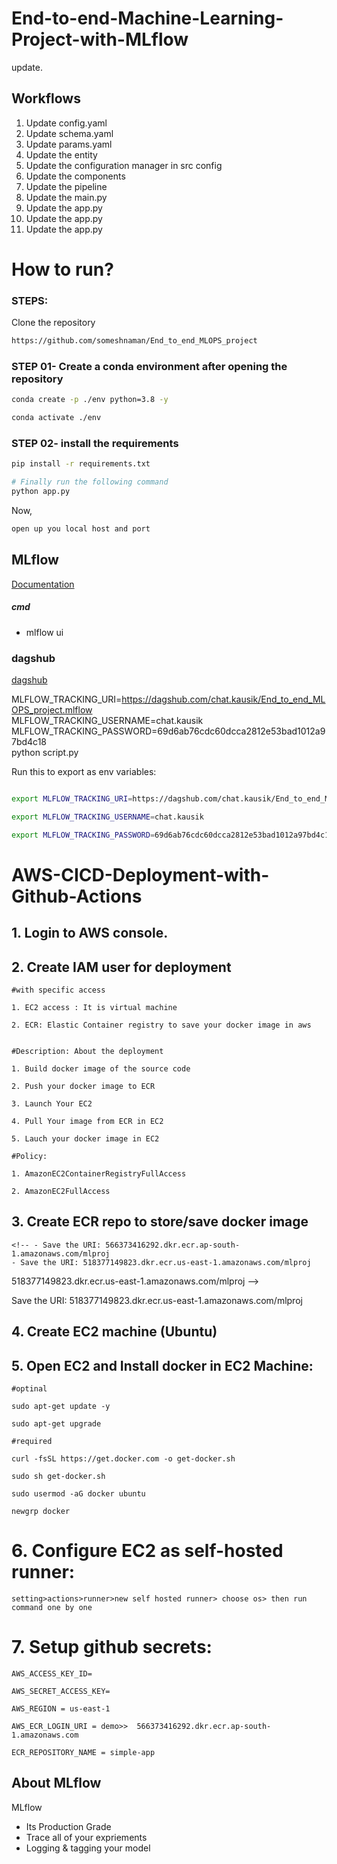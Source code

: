 # End-to-end-Machine-Learning-Project-with-MLflow
update.

## Workflows

1. Update config.yaml
2. Update schema.yaml
3. Update params.yaml
4. Update the entity
5. Update the configuration manager in src config
6. Update the components
7. Update the pipeline 
8. Update the main.py
9. Update the app.py
9. Update the app.py
9. Update the app.py



# How to run?
### STEPS:

Clone the repository

```bash
https://github.com/someshnaman/End_to_end_MLOPS_project
```
### STEP 01- Create a conda environment after opening the repository

```bash
conda create -p ./env python=3.8 -y
```

```bash
conda activate ./env
```


### STEP 02- install the requirements
```bash
pip install -r requirements.txt
```


```bash
# Finally run the following command
python app.py
```

Now,
```bash
open up you local host and port
```



## MLflow

[Documentation](https://mlflow.org/docs/latest/index.html)


##### cmd
- mlflow ui

### dagshub
[dagshub](https://dagshub.com/)

MLFLOW_TRACKING_URI=https://dagshub.com/chat.kausik/End_to_end_MLOPS_project.mlflow \
MLFLOW_TRACKING_USERNAME=chat.kausik \
MLFLOW_TRACKING_PASSWORD=69d6ab76cdc60dcca2812e53bad1012a97bd4c18 \
python script.py

Run this to export as env variables:

```bash

export MLFLOW_TRACKING_URI=https://dagshub.com/chat.kausik/End_to_end_MLOPS_project.mlflow

export MLFLOW_TRACKING_USERNAME=chat.kausik 

export MLFLOW_TRACKING_PASSWORD=69d6ab76cdc60dcca2812e53bad1012a97bd4c18

```
# AWS-CICD-Deployment-with-Github-Actions

## 1. Login to AWS console.

## 2. Create IAM user for deployment

	#with specific access

	1. EC2 access : It is virtual machine

	2. ECR: Elastic Container registry to save your docker image in aws


	#Description: About the deployment

	1. Build docker image of the source code

	2. Push your docker image to ECR

	3. Launch Your EC2 

	4. Pull Your image from ECR in EC2

	5. Lauch your docker image in EC2

	#Policy:

	1. AmazonEC2ContainerRegistryFullAccess

	2. AmazonEC2FullAccess

	
## 3. Create ECR repo to store/save docker image
    <!-- - Save the URI: 566373416292.dkr.ecr.ap-south-1.amazonaws.com/mlproj
	- Save the URI: 518377149823.dkr.ecr.us-east-1.amazonaws.com/mlproj
518377149823.dkr.ecr.us-east-1.amazonaws.com/mlproj -->

Save the URI: 518377149823.dkr.ecr.us-east-1.amazonaws.com/mlproj
	
## 4. Create EC2 machine (Ubuntu) 

## 5. Open EC2 and Install docker in EC2 Machine:
	
	
	#optinal

	sudo apt-get update -y

	sudo apt-get upgrade
	
	#required

	curl -fsSL https://get.docker.com -o get-docker.sh

	sudo sh get-docker.sh

	sudo usermod -aG docker ubuntu

	newgrp docker
	
# 6. Configure EC2 as self-hosted runner:
    setting>actions>runner>new self hosted runner> choose os> then run command one by one


# 7. Setup github secrets:

    AWS_ACCESS_KEY_ID=

    AWS_SECRET_ACCESS_KEY=

    AWS_REGION = us-east-1

    AWS_ECR_LOGIN_URI = demo>>  566373416292.dkr.ecr.ap-south-1.amazonaws.com

    ECR_REPOSITORY_NAME = simple-app




## About MLflow 
MLflow

 - Its Production Grade
 - Trace all of your expriements
 - Logging & tagging your model

